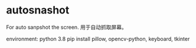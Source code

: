# autosnashot

For auto sanpshot the screen.
用于自动抓取屏幕。

environment:
python 3.8
pip install pillow, opencv-python, keyboard, tkinter
